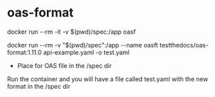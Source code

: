 # oas-format

docker run --rm -it -v $(pwd)/spec:/app oasf

docker run --rm -v "$(pwd)/spec":/app --name oasft testthedocs/oas-format:1.11.0 api-example.yaml -o test.yaml

- Place for OAS file in the /spec dir

Run the container and you will have a file called test.yaml with the new format in the /spec dir
